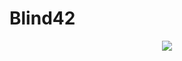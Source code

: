 # Blind42
<div align=center><img src="https://capsule-render.vercel.app/api?type=wave&color=auto&height=300&section=header&text=capsule%20render&fontSize=90"></div>
